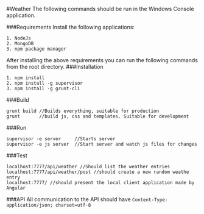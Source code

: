 #Weather
The following commands should be run in the Windows Console application.

###Requirements
Install the following applications:
```
1. NodeJs
2. MongoDB
3. npm package manager  
```

After installing the above requirements you can run the following commands from the root directory. 
###Installation
```
1. npm install
2. npm install -g supervisor
3. npm install -g grunt-cli
```


###Build
```
grunt build //Builds everything, suitable for production
grunt 		//build js, css and templates. Suitable for development
```

###Run
```
supervisor -e server  	 //Starts server
supervisor -e js server  //Start server and watch js files for changes
```

###Test
```
localhost:7777/api/weather //Should list the weather entries
localhost:7777/api/weather/post //should create a new random weathe entry
localhost:7777/ //should present the local client application made by Angular
```

###API
All communication to the API should have `Content-Type: application/json; charset=utf-8`
